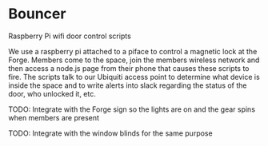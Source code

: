 # Bouncer
Raspberry Pi wifi door control scripts

We use a raspberry pi attached to a piface to control a magnetic lock at the Forge.  Members come to the space, join the members wireless network and then access a node.js page from their phone that causes these scripts to fire.  The scripts talk to our Ubiquiti access point to determine what device is inside the space and to write alerts into slack regarding the status of the door, who unlocked it, etc. 

TODO: Integrate with the Forge sign so the lights are on and the gear spins when members are present

TODO: Integrate with the window blinds for the same purpose

